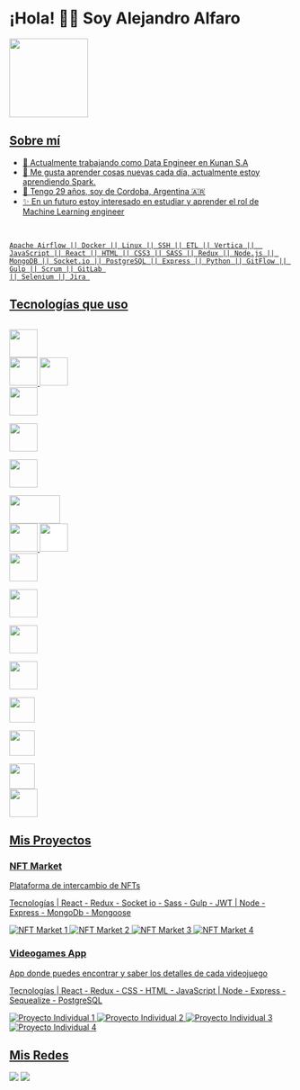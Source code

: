 ### <h1>¡Hola! 👨‍💻 Soy Alejandro Alfaro</h1>

<div align="left">
  <a href="https://github.com/alealfaro2020">
  
  <img height="140em" src="https://github-readme-stats.vercel.app/api/top-langs/?username=alealfaro2020&layout=compact&langs_count=7&theme=dark"/>
</div>

  <h2>Sobre mí</h2>
 
- 🔭 Actualmente trabajando como Data Engineer en Kunan S.A
- 🌱 Me gusta aprender cosas nuevas cada día, actualmente estoy aprendiendo Spark. 
- 💬 Tengo 29 años, soy de Cordoba, Argentina 🇦🇷 
- ✨ En un futuro estoy interesado en estudiar y aprender el rol de Machine Learning engineer



<div style="display: inline_block"><br>

  <div style="display: inline_block" height="30" width="40">
   
    Apache Airflow || Docker || Linux || SSH || ETL || Vertica ||  JavaScript || React || HTML || CSS3 || SASS || Redux || Node.js || MongoDB || Socket.io || PostgreSQL || Express || Python || GitFlow || Gulp || Scrum || GitLab 
    || Selenium || Jira 
 </div>
  <h2>Tecnologías que uso</h2>
  
  <code> <img height="50" src="https://www.vectorlogo.zone/logos/w3_html5/w3_html5-ar21.svg"> </code>
   <code><img height="50" src="https://www.vectorlogo.zone/logos/w3_css/w3_css-ar21.svg"></code>
   <code><img height="50" src="https://www.vectorlogo.zone/logos/sass-lang/sass-lang-ar21.svg"></code>
    <code> <img height="50" src="https://www.vectorlogo.zone/logos/javascript/javascript-ar21.svg"> </code>
  <code> <img height="50" src="https://www.vectorlogo.zone/logos/python/python-ar21.svg"> </code>
  <code> <img height="50" src="https://www.vectorlogo.zone/logos/reactjs/reactjs-ar21.svg"> </code>
 <code> <img height="50" width="90" src="https://raw.githubusercontent.com/prplx/svg-logos/5585531d45d294869c4eaab4d7cf2e9c167710a9/svg/redux.svg"> </code>
   <code><img height="50" src="https://www.vectorlogo.zone/logos/nodejs/nodejs-ar21.svg"></code>
  <code><img height="50" style="background-color:white" src="https://www.vectorlogo.zone/logos/expressjs/expressjs-ar21.svg"></code>
   <code> <img height="50" src="https://www.vectorlogo.zone/logos/postgresql/postgresql-ar21.svg"> </code>
  <code> <img height="50" src="https://www.vectorlogo.zone/logos/mongodb/mongodb-ar21.svg"> </code>
 <code> <img height="50" src="https://www.vectorlogo.zone/logos/jupyter/jupyter-ar21.svg"> </code>
 <code> <img height="50" src="https://www.vectorlogo.zone/logos/numpy/numpy-ar21.svg"> </code>
 <code> <img height="45" src="https://upload.wikimedia.org/wikipedia/commons/8/84/Matplotlib_icon.svg"> </code>
 <code> <img height="45" src="https://www.vectorlogo.zone/logos/usepanda/usepanda-icon.svg"> </code>
 <code> <img height="45" src="https://seaborn.pydata.org/_images/logo-wide-lightbg.svg"> </code>
<code><img height="50" src="https://raw.githubusercontent.com/file-icons/DevOpicons/2c2bf2bdb6507b8e4bfe695c1d54d639fbfed479/svg/scrum.svg"></code>
</div>

<div>
    <h2>Mis Proyectos</h2>
    <h3>NFT Market</h3>
    <p>Plataforma de intercambio de NFTs</p>
    <p>Tecnologías | React - Redux - Socket io - Sass - Gulp - JWT | Node - Express - MongoDb - Mongoose </p>
    <img alt='NFT Market 1' src='https://user-images.githubusercontent.com/77414545/172419750-93916e6c-f4ee-42fe-8e2c-27954cfe49e8.png' />
    <img alt='NFT Market 2' src='https://user-images.githubusercontent.com/77414545/172419912-9668c19b-9d5c-46bd-a04e-38e3580dbd09.png' />
    <img alt='NFT Market 3' src='https://user-images.githubusercontent.com/77414545/172420013-30e567c8-2a9d-4743-9d83-1650ac74c5c2.png' />
    <img alt='NFT Market 4' src='https://user-images.githubusercontent.com/77414545/172420354-004d4d0c-cc2c-433c-b1f4-01741f43bbf7.png' />
  </div>
  <div>
    <h3>Videogames App</h3>
    <p>App donde puedes encontrar y saber los detalles de cada videojuego</p>
    <p>Tecnologías | React - Redux - CSS - HTML - JavaScript |  Node - Express - Sequealize - PostgreSQL </p>
    <img alt= "Proyecto Individual 1" src= "https://user-images.githubusercontent.com/77414545/172429482-991870c7-af46-4d93-84d2-10c207ccf65c.png" />
    <img alt= "Proyecto Individual 2" src= "https://user-images.githubusercontent.com/77414545/172429540-5460c77e-49fa-401e-a2bc-ee3869d6cdf1.png"/>
    <img alt= "Proyecto Individual 3" src= "https://user-images.githubusercontent.com/77414545/172429516-48efb548-3e1a-4a98-8b6b-e38e5bc04f56.png"/>
    <img alt= "Proyecto Individual 4" src= "https://user-images.githubusercontent.com/77414545/172429560-4df193bc-c0b8-4a2d-ae90-05bec1f03f3f.png"/>
  </div>

<div> 
    <h2>Mis Redes</h2>
  <a href = "mailto:alealfaro2012@gmail.com"><img src="https://img.shields.io/badge/-Gmail-%23333?style=for-the-badge&logo=gmail&logoColor=white" target="_blank"></a>
  <a href="https://www.linkedin.com/in/alejandro-alfaro-1a9b8a186/" target="_blank"><img src="https://img.shields.io/badge/-LinkedIn-%230077B5?style=for-the-   badge&logo=linkedin&logoColor=white" target="_blank"></a> 
</div>

